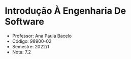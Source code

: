 # Introdução À Engenharia De Software

-  Professor: Ana Paula Bacelo
-  Código: 98900-02
-  Semestre: 2022/1
-  Nota: 7.2
